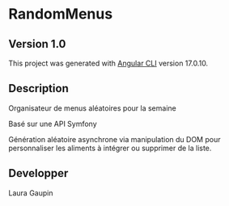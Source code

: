# RandomMenus
## Version 1.0
This project was generated with [Angular CLI](https://github.com/angular/angular-cli) version 17.0.10.

## Description

Organisateur de menus aléatoires pour la semaine

Basé sur une API Symfony

Génération aléatoire asynchrone via manipulation du DOM pour personnaliser les aliments à intégrer ou supprimer de la liste.



## Developper 
Laura Gaupin



